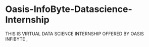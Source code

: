 # Oasis-InfoByte-Datascience-Internship
THIS IS VIRTUAL DATA SCIENCE INTERNSHIP OFFERED BY OASIS INFIBYTE  ,
